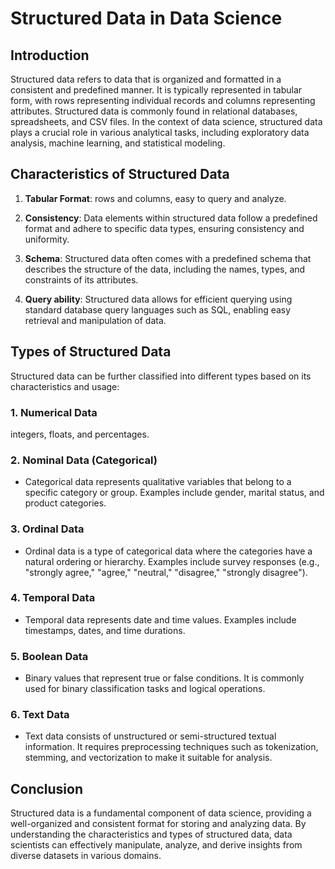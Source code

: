 # Structured Data in Data Science

## Introduction

Structured data refers to data that is organized and formatted in a consistent and predefined manner. It is typically represented in tabular form, with rows representing individual records and columns representing attributes. Structured data is commonly found in relational databases, spreadsheets, and CSV files. In the context of data science, structured data plays a crucial role in various analytical tasks, including exploratory data analysis, machine learning, and statistical modeling.

## Characteristics of Structured Data

1. **Tabular Format**: rows and columns, easy to query and analyze.

2. **Consistency**: Data elements within structured data follow a predefined format and adhere to specific data types, ensuring consistency and uniformity.

3. **Schema**: Structured data often comes with a predefined schema that describes the structure of the data, including the names, types, and constraints of its attributes.

4. **Query ability**: Structured data allows for efficient querying using standard database query languages such as SQL, enabling easy retrieval and manipulation of data.

## Types of Structured Data

Structured data can be further classified into different types based on its characteristics and usage:

### 1. **Numerical Data**

integers, floats, and percentages.

### 2. **Nominal Data (Categorical)**

- Categorical data represents qualitative variables that belong to a specific category or group. Examples include gender, marital status, and product categories.

### 3. **Ordinal Data**

- Ordinal data is a type of categorical data where the categories have a natural ordering or hierarchy. Examples include survey responses (e.g., "strongly agree," "agree," "neutral," "disagree," "strongly disagree").

### 4. **Temporal Data**

- Temporal data represents date and time values. Examples include timestamps, dates, and time durations.

### 5. **Boolean Data**

- Binary values that represent true or false conditions. It is commonly used for binary classification tasks and logical operations.

### 6. **Text Data**

- Text data consists of unstructured or semi-structured textual information. It requires preprocessing techniques such as tokenization, stemming, and vectorization to make it suitable for analysis.

## Conclusion

Structured data is a fundamental component of data science, providing a well-organized and consistent format for storing and analyzing data. By understanding the characteristics and types of structured data, data scientists can effectively manipulate, analyze, and derive insights from diverse datasets in various domains.
